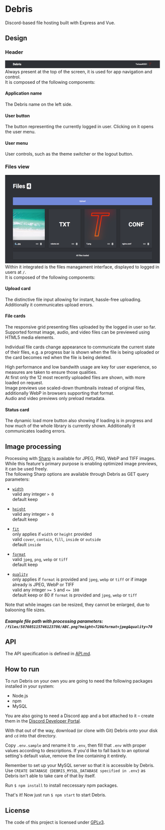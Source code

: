 # Debris

Discord-based file hosting built with Express and Vue.

## Design

### Header
<img src="README-HEADER.png"></img>
Always present at the top of the screen, it is used for app navigation and control.  
It is composed of the following components:

#### Application name
The Debris name on the left side.

#### User button
The button representing the currently logged in user. Clicking on it opens the user menu.

#### User menu
User controls, such as the theme switcher or the logout button.

### Files view
<img src="README-FILES-VIEW.png"></img>
Within it integrated is the files managament interface, displayed to logged in users at `/`.  
It is composed of the following components:

#### Upload card
The distinctive file input allowing for instant, hassle-free uploading. Additionally it communicates upload errors.

#### File cards
The responsive grid presenting files uploaded by the logged in user so far.  
Supported format image, audio, and video files can be previewed using HTML5 media elements.  

Individual file cards change appearance to communicate the current state of their files, e.g. a progress bar is shown when the file is being uploaded or the card becomes red when the file is being deleted.

High performance and low bandwith usage are key for user experience, so measures are taken to ensure those qualities.  
At first only the 12 most recently uploaded files are shown, with more loaded on request.  
Image previews use scaled-down thumbnails instead of original files, additionally WebP in browsers supporting that format.  
Audio and video previews only preload metadata.  

#### Status card
The dynamic load more button also showing if loading is in progress and how much of the whole library is currently shown. Additionally it communicates loading errors.

## Image processing

Processing with [Sharp](https://www.npmjs.com/package/sharp) is available for JPEG, PNG, WebP and TIFF images.  
While this feature's primary purpose is enabling optimized image previews, it can be used freely.  
The following Sharp options are available through Debris as GET query parameters:  

* [`width`](http://sharp.pixelplumbing.com/en/stable/api-resize/#resize)  
  valid any integer `> 0`  
  default keep  

* [`height`](http://sharp.pixelplumbing.com/en/stable/api-resize/#resize)  
  valid any integer `> 0`  
  default keep  

* [`fit`](http://sharp.pixelplumbing.com/en/stable/api-resize/#resize)  
  only applies if `width` or `height` provided  
  valid `cover`, `contain`, `fill`, `inside` or `outside`  
  default `inside`  

* [`format`](http://sharp.pixelplumbing.com/en/stable/api-output/#jpeg)  
  valid `jpeg`, `png`, `webp` or `tiff`  
  default keep  

* [`quality`](http://sharp.pixelplumbing.com/en/stable/api-output/#jpeg)  
  only applies if `format` is provided and `jpeg`, `webp` or `tiff` or if image already is JPEG, WebP or TIFF  
  valid any integer `>= 5` and `<= 100`  
  default keep or 80 if `format` is provided and `jpeg`, `webp` or `tiff`  

Note that while images can be resized, they cannot be enlarged, due to balooning file sizes.  

##### Example file path with processing parameters: `/files/587605115746123786/ABC.png?height=720&format=jpeg&quality=70`  

## API

The API specification is defined in [API.md](API.md).

## How to run

To run Debris on your own you are going to need the following packages installed in your system:

* Node.js
* npm
* MySQL

You are also going to need a Discord app and a bot attached to it – create them in the [Discord Developer Portal](https://discordapp.com/developers/applications/).

With that out of the way, download (or clone with Git) Debris onto your disk and `cd` into that directory.

Copy `.env.sample` and rename it to `.env`, then fill that `.env` with proper values according to descriptions. If you'd like to fall back to an optional setting's default value, remove the line containing it entirely.

Remember to set up your MySQL server so that it is accessible by Debris. Use `CREATE DATABASE {DEBRIS_MYSQL_DATABASE specified in .env}` as Debris isn't able to take care of that by itself.

Run `$ npm install` to install neccessary npm packages.

That's it! Now just run `$ npm start` to start Debris.

## License

The code of this project is licensed under [GPLv3](LICENSE).
